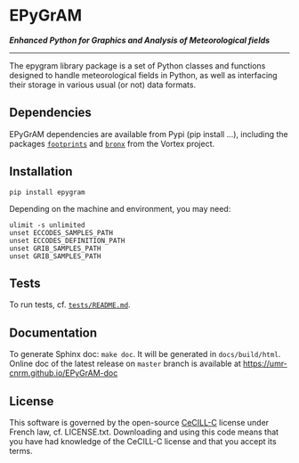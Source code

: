 EPyGrAM
=======

__*Enhanced Python for Graphics and Analysis of Meteorological fields*__

---

The epygram library package is a set of Python classes and functions designed to handle meteorological fields in Python, as well as interfacing their storage in various usual (or not) data formats.

Dependencies
------------

EPyGrAM dependencies are available from Pypi (pip install ...), including the packages [`footprints`](https://pypi.org/project/footprints/) and [`bronx`](https://pypi.org/project/bronx/) from the Vortex project.

Installation
------------

`pip install epygram`

Depending on the machine and environment, you may need:
```
ulimit -s unlimited
unset ECCODES_SAMPLES_PATH
unset ECCODES_DEFINITION_PATH
unset GRIB_SAMPLES_PATH
unset GRIB_SAMPLES_PATH
```

Tests
-----

To run tests, cf. [`tests/README.md`](tests/README.md).

Documentation
-------------

To generate Sphinx doc: `make doc`. It will be generated in `docs/build/html`.
Online doc of the latest release on `master` branch is available at https://umr-cnrm.github.io/EPyGrAM-doc

License
-------

This software is governed by the open-source [CeCILL-C](http://www.cecill.info) license under French law, cf. LICENSE.txt.
Downloading and using this code means that you have had knowledge of the CeCILL-C license and that you accept its terms.

